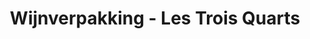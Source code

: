 ---
title: "Wijnverpakking - Les Trois Quarts"
slug: "packshot-wijn"
description: "Als een van de opdrachten in de
              derde schijf, moesten de studenten
              een wijnverpakking maken
              over een grafisch vormgever.<br><br>
              Quinten Braem heeft gekozen om
              deze te benaderen met een strak
              design. Simplicity is beauty. Dit
              strak design in combinatie met de
              pastel kleuren, zorgen voor een
              heel geslaagd eindresultaat."
type: "intern"
members:
    - name: "Quinten Braem"
      direction: "Cross-Media Ontwerp"
      subdirection: "Photo Design"
      disk: "3e Schijf"
thumbnail:
    url: "packshot-wijn/thumbnail.jpg"
    alt: ""
    height: 1
    width: 1
    text-color: "ee655d"
    background-color: "ee655d"
media:
    - url: "packshot-wijn/1_logo.jpg"
      type: "image"
      text: "De studenten in de derde schijf, moesten een branding doen rond wijn. Dit houdt in: een etiket ontwerpen,
             de bijhorende verpakking en noem maar op."
    - url: "packshot-wijn/2_packshot_wijn.jpg"
      type: "image"
      text: "Deze samenvoegen moet voor een mooi presentatiebeeld zorgen, waarin je mooi de samenhang ziet van het
             etiket en de verpakking."
    - url: "packshot-wijn/3_packshot_wijn_2.jpg"
      type: "image"
created: 20/01/2017
order: 14
---